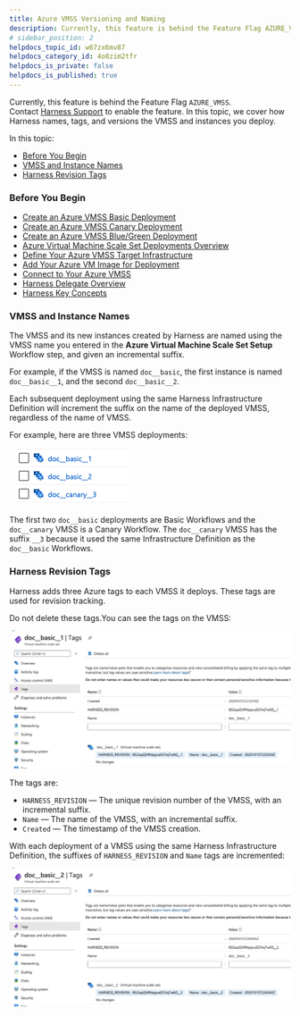 ```yaml
---
title: Azure VMSS Versioning and Naming
description: Currently, this feature is behind the Feature Flag AZURE_VMSS. Contact Harness Support to enable the feature.. In this topic, we cover how Harness names, tags, and versions the VMSS and instances you…
# sidebar_position: 2
helpdocs_topic_id: w67zx6mv87
helpdocs_category_id: 4o8zim2tfr
helpdocs_is_private: false
helpdocs_is_published: true
---
```


Currently, this feature is behind the Feature Flag `AZURE_VMSS`. Contact [Harness Support](https://mail.google.com/mail/?view=cm&fs=1&tf=1&to=support@harness.io) to enable the feature. In this topic, we cover how Harness names, tags, and versions the VMSS and instances you deploy.

In this topic:

* [Before You Begin](#before_you_begin)
* [VMSS and Instance Names](#vmss_and_instance_names)
* [Harness Revision Tags](#harness_revision_tags)

### Before You Begin

* [Create an Azure VMSS Basic Deployment](create-an-azure-vmss-basic-deployment.md)
* [Create an Azure VMSS Canary Deployment](create-an-azure-vmss-canary-deployment.md)
* [Create an Azure VMSS Blue/Green Deployment](create-an-azure-vmss-blue-green-deployment.md)
* [Azure Virtual Machine Scale Set Deployments Overview](azure-virtual-machine-scale-set-deployments.md)
* [Define Your Azure VMSS Target Infrastructure](define-your-azure-vmss-target-infrastructure.md)
* [Add Your Azure VM Image for Deployment](add-your-azure-vm-image-for-deployment.md)
* [Connect to Your Azure VMSS](connect-to-your-azure-vmss.md)
* [Harness Delegate Overview](https://docs.harness.io/article/h9tkwmkrm7-delegate-installation)
* [Harness Key Concepts](https://docs.harness.io/article/4o7oqwih6h-harness-key-concepts)

### VMSS and Instance Names

The VMSS and its new instances created by Harness are named using the VMSS name you entered in the **Azure Virtual Machine Scale Set Setup** Workflow step, and given an incremental suffix.

For example, if the VMSS is named `doc__basic`, the first instance is named `doc__basic__1`, and the second `doc__basic__2`.

Each subsequent deployment using the same Harness Infrastructure Definition will increment the suffix on the name of the deployed VMSS, regardless of the name of VMSS.

For example, here are three VMSS deployments:

![](./static/azure-vmss-versioning-and-naming-13.png)

The first two `doc__basic` deployments are Basic Workflows and the `doc__canary` VMSS is a Canary Workflow. The `doc__canary` VMSS has the suffix `__3` because it used the same Infrastructure Definition as the `doc__basic` Workflows.

### Harness Revision Tags

Harness adds three Azure tags to each VMSS it deploys. These tags are used for revision tracking.

Do not delete these tags.You can see the tags on the VMSS:

![](./static/azure-vmss-versioning-and-naming-14.png)

The tags are:

* `HARNESS_REVISION` — The unique revision number of the VMSS, with an incremental suffix.
* `Name` — The name of the VMSS, with an incremental suffix.
* `Created` — The timestamp of the VMSS creation.

With each deployment of a VMSS using the same Harness Infrastructure Definition, the suffixes of `HARNESS_REVISION` and `Name` tags are incremented:

![](./static/azure-vmss-versioning-and-naming-15.png)